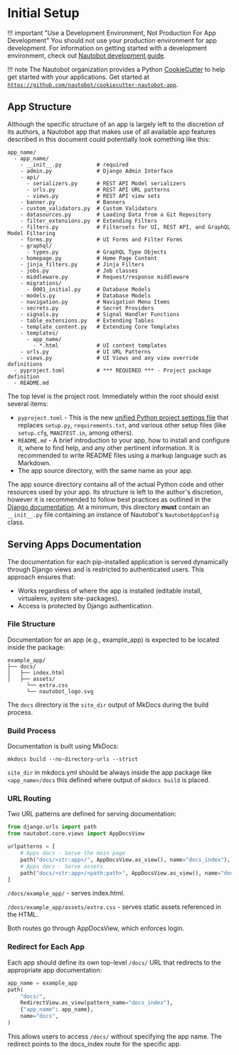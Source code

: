 # Initial Setup

!!! important "Use a Development Environment, Not Production For App Development"
    You should not use your production environment for app development. For information on getting started with a development environment, check out [Nautobot development guide](../../core/getting-started.md).

!!! note
    The Nautobot organization provides a Python [CookieCutter](https://cookiecutter.readthedocs.io/en/stable/) to help get started with your applications. Get started at [`https://github.com/nautobot/cookiecutter-nautobot-app`](https://github.com/nautobot/cookiecutter-nautobot-app).

## App Structure

Although the specific structure of an app is largely left to the discretion of its authors, a Nautobot app that makes use of all available app features described in this document could potentially look something like this:

```no-highlight
app_name/
  - app_name/
    - __init__.py           # required
    - admin.py              # Django Admin Interface
    - api/
      - serializers.py      # REST API Model serializers
      - urls.py             # REST API URL patterns
      - views.py            # REST API view sets
    - banner.py             # Banners
    - custom_validators.py  # Custom Validators
    - datasources.py        # Loading Data from a Git Repository
    - filter_extensions.py  # Extending Filters
    - filters.py            # Filtersets for UI, REST API, and GraphQL Model Filtering
    - forms.py              # UI Forms and Filter Forms
    - graphql/
      - types.py            # GraphQL Type Objects
    - homepage.py           # Home Page Content
    - jinja_filters.py      # Jinja Filters
    - jobs.py               # Job classes
    - middleware.py         # Request/response middleware
    - migrations/
      - 0001_initial.py     # Database Models
    - models.py             # Database Models
    - navigation.py         # Navigation Menu Items
    - secrets.py            # Secret Providers
    - signals.py            # Signal Handler Functions
    - table_extensions.py   # Extending Tables
    - template_content.py   # Extending Core Templates
    - templates/
      - app_name/
        - *.html            # UI content templates
    - urls.py               # UI URL Patterns
    - views.py              # UI Views and any view override definitions
  - pyproject.toml          # *** REQUIRED *** - Project package definition
  - README.md
```

The top level is the project root. Immediately within the root should exist several items:

* `pyproject.toml` - This is the new [unified Python project settings file](https://www.python.org/dev/peps/pep-0518/) that replaces `setup.py`, `requirements.txt`, and various other setup files (like `setup.cfg`, `MANIFEST.in`, among others).
* `README.md` - A brief introduction to your app, how to install and configure it, where to find help, and any other pertinent information. It is recommended to write README files using a markup language such as Markdown.
* The app source directory, with the same name as your app.

The app source directory contains all of the actual Python code and other resources used by your app. Its structure is left to the author's discretion, however it is recommended to follow best practices as outlined in the [Django documentation](https://docs.djangoproject.com/en/stable/intro/reusable-apps/). At a minimum, this directory **must** contain an `__init__.py` file containing an instance of Nautobot's `NautobotAppConfig` class.

## Serving Apps Documentation

The documentation for each pip-installed application is served dynamically through Django views and is restricted to authenticated users. This approach ensures that:

- Works regardless of where the app is installed (editable install, virtualenv, system site-packages).
- Access is protected by Django authentication.

### File Structure

Documentation for an app (e.g., example_app) is expected to be located inside the package:

```no-highlight
example_app/
├── docs/
│   ├── index.html
│   ├── assets/
      └── extra.css
      └── nautobot_logo.svg
```

The `docs` directory is the `site_dir` output of MkDocs during the build process.

### Build Process

Documentation is built using MkDocs:

```no-highlight
mkdocs build --no-directory-urls --strict
```

`site_dir` in mkdocs.yml should be always inside the app package like `<app_name>/docs` this defined where output of `mkdocs build` is placed.

### URL Routing

Two URL patterns are defined for serving documentation:

```python
from django.urls import path
from nautobot.core.views import AppDocsView

urlpatterns = [
    # Apps docs - Serve the main page
    path("docs/<str:app>/", AppDocsView.as_view(), name="docs_index"),
    # Apps docs - Serve assets
    path("docs/<str:app>/<path:path>", AppDocsView.as_view(), name="docs_file"),
]
```

`/docs/example_app/` - serves index.html.

`/docs/example_app/assets/extra.css` - serves static assets referenced in the HTML.

Both routes go through AppDocsView, which enforces login.

### Redirect for Each App

Each app should define its own top-level `/docs/` URL that redirects to the appropriate app documentation:

```python
app_name = example_app
path(
    "docs/",
    RedirectView.as_view(pattern_name="docs_index"),
    {"app_name": app_name},
    name="docs",
)
```

This allows users to access `/docs/` without specifying the app name. The redirect points to the docs_index route for the specific app.
